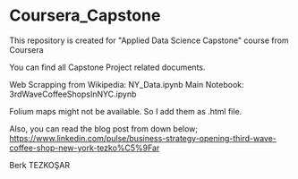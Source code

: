 # Coursera_Capstone
This repository is created for "Applied Data Science Capstone" course from Coursera

You can find all Capstone Project related documents.

Web Scrapping from Wikipedia: NY_Data.ipynb
Main Notebook: 3rdWaveCoffeeShopsInNYC.ipynb

Folium maps might not be available. So I add them as .html file.

Also, you can read the blog post from down below;
https://www.linkedin.com/pulse/business-strategy-opening-third-wave-coffee-shop-new-york-tezko%C5%9Far

Berk TEZKOŞAR
